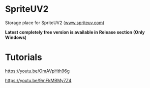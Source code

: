 # SpriteUV2
Storage place for SpriteUV2 (www.spriteuv.com)

**Latest completely free version is available in Release section (Only Windows)**


# Tutorials

https://youtu.be/OmAVpHth96g

https://youtu.be/9mFkMBMy7Z4

